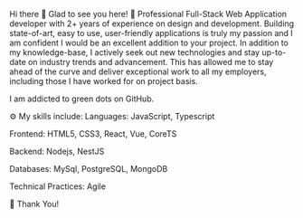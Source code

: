 Hi there 👋
Glad to see you here! 🤩
Professional Full-Stack Web Application developer with 2+ years of experience on design and development. Building state-of-art, easy to use, user-friendly applications is truly my passion and I am confident I would be an excellent addition to your project. In addition to my knowledge-base, I actively seek out new technologies and stay up-to-date on industry trends and advancement. This has allowed me to stay ahead of the curve and deliver exceptional work to all my employers, including those I have worked for on project basis.

I am addicted to green dots on GitHub.

⚙️ My skills include:
Languages: JavaScript, Typescript

Frontend: HTML5, CSS3, React, Vue, CoreTS

Backend: Nodejs, NestJS

Databases: MySql, PostgreSQL, MongoDB

Technical Practices: Agile

🤗 Thank You!
